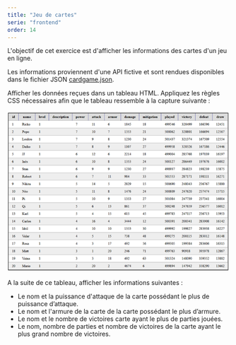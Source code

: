 ```yaml
---
title: "Jeu de cartes"
serie: "frontend"
order: 14
--- 
```


L'objectif de cet exercice est d'afficher les informations des cartes d'un jeu en ligne.

Les informations proviennent d'une API fictive et sont rendues disponibles dans le fichier JSON [cardgame.json](cardgame.json).

Afficher les données reçues dans un tableau HTML. Appliquez les règles CSS nécessaires afin que le tableau ressemble à la capture suivante : 

![cardgame](cardgame.png)


A la suite de ce tableau, afficher les informations suivantes :
- Le nom et la puissance d'attaque de la carte possédant le plus de puissance d’attaque.
- Le nom et l'armure de la carte de la carte possédant le plus d’armure.
- Le nom et le nombre de victoires carte ayant le plus de parties jouées.
- Le nom, nombre de parties et nombre de victoires de la carte ayant le plus grand nombre de victoires.

